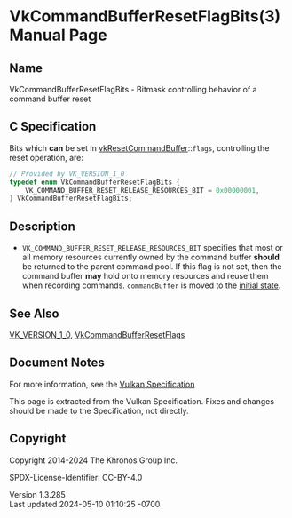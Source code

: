 # VkCommandBufferResetFlagBits(3) Manual Page

## Name

VkCommandBufferResetFlagBits - Bitmask controlling behavior of a command
buffer reset



## <a href="#_c_specification" class="anchor"></a>C Specification

Bits which **can** be set in
[vkResetCommandBuffer](https://registry.khronos.org/vulkan/specs/1.3-extensions/man/html/vkResetCommandBuffer.html)::`flags`, controlling
the reset operation, are:

``` c
// Provided by VK_VERSION_1_0
typedef enum VkCommandBufferResetFlagBits {
    VK_COMMAND_BUFFER_RESET_RELEASE_RESOURCES_BIT = 0x00000001,
} VkCommandBufferResetFlagBits;
```

## <a href="#_description" class="anchor"></a>Description

- `VK_COMMAND_BUFFER_RESET_RELEASE_RESOURCES_BIT` specifies that most or
  all memory resources currently owned by the command buffer **should**
  be returned to the parent command pool. If this flag is not set, then
  the command buffer **may** hold onto memory resources and reuse them
  when recording commands. `commandBuffer` is moved to the <a
  href="https://registry.khronos.org/vulkan/specs/1.3-extensions/html/vkspec.html#commandbuffers-lifecycle"
  target="_blank" rel="noopener">initial state</a>.

## <a href="#_see_also" class="anchor"></a>See Also

[VK_VERSION_1_0](https://registry.khronos.org/vulkan/specs/1.3-extensions/man/html/VK_VERSION_1_0.html),
[VkCommandBufferResetFlags](https://registry.khronos.org/vulkan/specs/1.3-extensions/man/html/VkCommandBufferResetFlags.html)

## <a href="#_document_notes" class="anchor"></a>Document Notes

For more information, see the <a
href="https://registry.khronos.org/vulkan/specs/1.3-extensions/html/vkspec.html#VkCommandBufferResetFlagBits"
target="_blank" rel="noopener">Vulkan Specification</a>

This page is extracted from the Vulkan Specification. Fixes and changes
should be made to the Specification, not directly.

## <a href="#_copyright" class="anchor"></a>Copyright

Copyright 2014-2024 The Khronos Group Inc.

SPDX-License-Identifier: CC-BY-4.0

Version 1.3.285  
Last updated 2024-05-10 01:10:25 -0700
